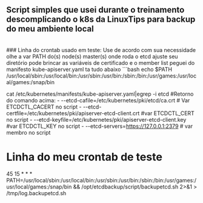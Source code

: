 ## Script simples que usei durante o treinamento descomplicando o k8s da LinuxTips para backup do meu ambiente local
<br />
### Linha do crontab usado em teste: Use de acordo com sua necessidade olhe a var PATH do(s) node(s) master(s) onde roda o etcd ajuste seu diretório pode brincar as variáveis de certificado e o member list peguei do manifesto kube-apiserver.yaml ta tudo abaixo
```bash
echo $PATH
/usr/local/sbin:/usr/local/bin:/usr/sbin:/usr/bin:/sbin:/bin:/usr/games:/usr/local/games:/snap/bin

cat /etc/kubernetes/manifests/kube-apiserver.yaml|egrep -i etcd
#Retorno do comando acima:
    - --etcd-cafile=/etc/kubernetes/pki/etcd/ca.crt  # Var ETCDCTL_CACERT no script
    - --etcd-certfile=/etc/kubernetes/pki/apiserver-etcd-client.crt #var ETCDCTL_CERT no script
    - --etcd-keyfile=/etc/kubernetes/pki/apiserver-etcd-client.key #var ETCDCTL_KEY no script
    - --etcd-servers=https://127.0.0.1:2379 # var membro no script

# Linha do meu crontab de teste
45 15 * * * PATH=/usr/local/sbin:/usr/local/bin:/usr/sbin:/usr/bin:/sbin:/bin:/usr/games:/usr/local/games:/snap/bin && /opt/etcdbackup/script/backupetcd.sh 2>&1 > /tmp/log.backupetcd.sh
```
